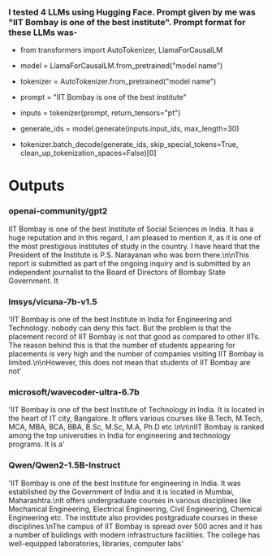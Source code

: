 ### I tested 4 LLMs using Hugging Face. Prompt given by me was "IIT Bombay is one of the best institute". Prompt format for these LLMs was-
* from transformers import AutoTokenizer, LlamaForCausalLM

* model = LlamaForCausalLM.from_pretrained("model name")
* tokenizer = AutoTokenizer.from_pretrained("model name")
* prompt = "IIT Bombay is one of the best institute"
* inputs = tokenizer(prompt, return_tensors="pt")
* generate_ids = model.generate(inputs.input_ids, max_length=30)
* tokenizer.batch_decode(generate_ids, skip_special_tokens=True, clean_up_tokenization_spaces=False)[0]

# Outputs 

### openai-community/gpt2
 IIT Bombay is one of the best Institute of Social Sciences in India. It has a huge reputation and in this regard, I am pleased to mention it, as it is one of the most prestigious institutes of study in the country. I have heard that the President of the Institute is P.S. Narayanan who was born there.\n\nThis report is submitted as part of the ongoing inquiry and is submitted by an independent journalist to the Board of Directors of Bombay State Government. It

### lmsys/vicuna-7b-v1.5
 'IIT Bombay is one of the best Institute in India for Engineering and Technology. nobody can deny this fact. But the problem is that the placement record of IIT Bombay is not that good as compared to other IITs. The reason behind this is that the number of students appearing for placements is very high and the number of companies visiting IIT Bombay is limited.\n\nHowever, this does not mean that students of IIT Bombay are not'

### microsoft/wavecoder-ultra-6.7b
'IIT Bombay is one of the best Institute of Technology in India. It is located in the heart of IT city, Bangalore. It offers various courses like B.Tech, M.Tech, MCA, MBA, BCA, BBA, B.Sc, M.Sc, M.A, Ph.D etc.\n\n\nIIT Bombay is ranked among the top universities in India for engineering and technology programs. It is a'

### Qwen/Qwen2-1.5B-Instruct
'IIT Bombay is one of the best Institute for engineering in India. It was established by the Government of India and it is located in Mumbai, Maharashtra.\nIt offers undergraduate courses in various disciplines like Mechanical Engineering, Electrical Engineering, Civil Engineering, Chemical Engineering etc. The institute also provides postgraduate courses in these disciplines.\nThe campus of IIT Bombay is spread over 500 acres and it has a number of buildings with modern infrastructure facilities. The college has well-equipped laboratories, libraries, computer labs'


